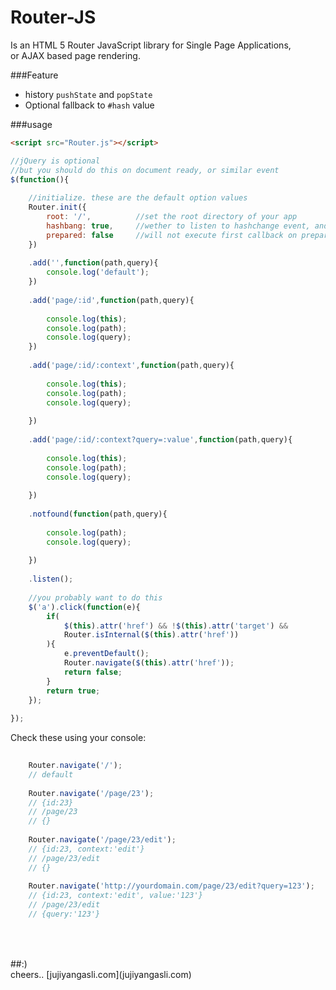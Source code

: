 Router-JS
=========
Is an HTML 5 Router JavaScript library for Single Page Applications,<br />
or AJAX based page rendering.

###Feature
- history `pushState` and `popState`
- Optional fallback to `#hash` value

###usage
```html
<script src="Router.js"></script>
```

```javascript
//jQuery is optional
//but you should do this on document ready, or similar event
$(function(){
    
    //initialize. these are the default option values
    Router.init({
        root: '/',          //set the root directory of your app
        hashbang: true,     //wether to listen to hashchange event, and check on hash values
        prepared: false     //will not execute first callback on prepared content
    })
    
    .add('',function(path,query){
        console.log('default');
    })
    
    .add('page/:id',function(path,query){
        
        console.log(this);
        console.log(path);
        console.log(query);
    })
    
    .add('page/:id/:context',function(path,query){
        
        console.log(this);
        console.log(path);
        console.log(query);
        
    })
    
    .add('page/:id/:context?query=:value',function(path,query){
        
        console.log(this);
        console.log(path);
        console.log(query);
        
    })
    
    .notfound(function(path,query){
        
        console.log(path);
        console.log(query);
        
    })
    
    .listen();
    
    //you probably want to do this
    $('a').click(function(e){
		if(
			$(this).attr('href') && !$(this).attr('target') &&
			Router.isInternal($(this).attr('href'))
		){
			e.preventDefault();
			Router.navigate($(this).attr('href'));
			return false;
		}
		return true;
	});
   
});
```


Check these using your console:
```javascript
    
    Router.navigate('/');
    // default
    
    Router.navigate('/page/23');
    // {id:23}
    // /page/23
    // {}
    
    Router.navigate('/page/23/edit');
    // {id:23, context:'edit'}
    // /page/23/edit
    // {}
    
    Router.navigate('http://yourdomain.com/page/23/edit?query=123');
    // {id:23, context:'edit', value:'123'}
    // /page/23/edit
    // {query:'123'}
    
```
<br />
<br />
##:)
<br />
cheers.. [jujiyangasli.com](jujiyangasli.com)



